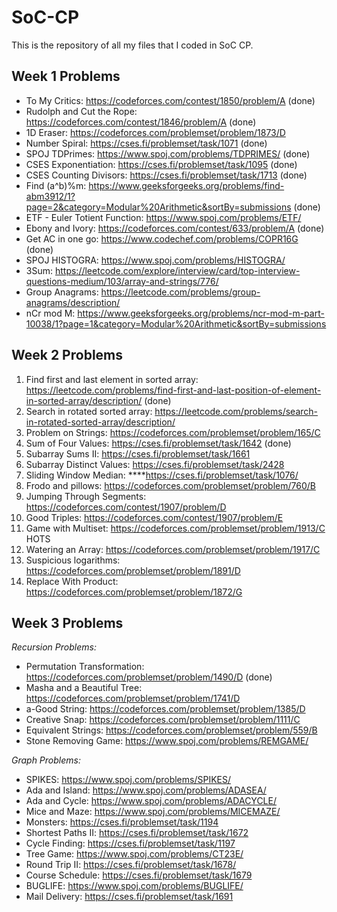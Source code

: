 # SoC-CP
This is the repository of all my files that I coded in SoC CP.
## Week 1 Problems

- To My Critics: https://codeforces.com/contest/1850/problem/A (done)
- Rudolph and Cut the Rope: https://codeforces.com/contest/1846/problem/A (done)
- 1D Eraser: https://codeforces.com/problemset/problem/1873/D
- Number Spiral: https://cses.fi/problemset/task/1071 (done)
- SPOJ TDPrimes: https://www.spoj.com/problems/TDPRIMES/ (done)
- CSES Exponentiation: https://cses.fi/problemset/task/1095 (done)
- CSES Counting Divisors: https://cses.fi/problemset/task/1713 (done)
- Find (a^b)%m: https://www.geeksforgeeks.org/problems/find-abm3912/1?page=2&category=Modular%20Arithmetic&sortBy=submissions (done)
- ETF - Euler Totient Function: https://www.spoj.com/problems/ETF/ 
- Ebony and Ivory: https://codeforces.com/contest/633/problem/A (done)
- Get AC in one go: https://www.codechef.com/problems/COPR16G (done)
- SPOJ HISTOGRA: https://www.spoj.com/problems/HISTOGRA/
- 3Sum: https://leetcode.com/explore/interview/card/top-interview-questions-medium/103/array-and-strings/776/
- Group Anagrams: https://leetcode.com/problems/group-anagrams/description/
- nCr mod M: https://www.geeksforgeeks.org/problems/ncr-mod-m-part-10038/1?page=1&category=Modular%20Arithmetic&sortBy=submissions

## Week 2 Problems

1. Find first and last element in sorted array: https://leetcode.com/problems/find-first-and-last-position-of-element-in-sorted-array/description/ (done)
2. Search in rotated sorted array: https://leetcode.com/problems/search-in-rotated-sorted-array/description/
3. Problem on Strings: https://codeforces.com/problemset/problem/165/C
4. Sum of Four Values: https://cses.fi/problemset/task/1642 (done)
5. Subarray Sums II: https://cses.fi/problemset/task/1661
6. Subarray Distinct Values: https://cses.fi/problemset/task/2428
7. Sliding Window Median: ****https://cses.fi/problemset/task/1076/
8. Frodo and pillows: https://codeforces.com/problemset/problem/760/B
9. Jumping Through Segments: https://codeforces.com/contest/1907/problem/D
10. Good Triples: https://codeforces.com/contest/1907/problem/E
11. Game with Multiset: https://codeforces.com/problemset/problem/1913/C
HOTS
1. Watering an Array: https://codeforces.com/problemset/problem/1917/C
2. Suspicious logarithms: https://codeforces.com/problemset/problem/1891/D
3. Replace With Product: https://codeforces.com/problemset/problem/1872/G

## Week 3 Problems
*Recursion Problems:*

- Permutation Transformation: https://codeforces.com/problemset/problem/1490/D (done)
- Masha and a Beautiful Tree: https://codeforces.com/problemset/problem/1741/D
- a-Good String: https://codeforces.com/problemset/problem/1385/D
- Creative Snap: https://codeforces.com/problemset/problem/1111/C
- Equivalent Strings: https://codeforces.com/problemset/problem/559/B
- Stone Removing Game: https://www.spoj.com/problems/REMGAME/

*Graph Problems:*

- SPIKES: https://www.spoj.com/problems/SPIKES/
- Ada and Island: https://www.spoj.com/problems/ADASEA/
- Ada and Cycle: https://www.spoj.com/problems/ADACYCLE/
- Mice and Maze: https://www.spoj.com/problems/MICEMAZE/
- Monsters: https://cses.fi/problemset/task/1194
- Shortest Paths II: https://cses.fi/problemset/task/1672
- Cycle Finding: https://cses.fi/problemset/task/1197
- Tree Game: https://www.spoj.com/problems/CT23E/
- Round Trip II: https://cses.fi/problemset/task/1678/
- Course Schedule: https://cses.fi/problemset/task/1679
- BUGLIFE: https://www.spoj.com/problems/BUGLIFE/
- Mail Delivery: https://cses.fi/problemset/task/1691
